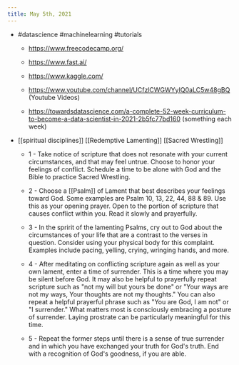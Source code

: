 ```yaml
---
title: May 5th, 2021
---
```


- #datascience #machinelearning #tutorials
	 - https://www.freecodecamp.org/

	 - https://www.fast.ai/

	 - https://www.kaggle.com/

	 - https://www.youtube.com/channel/UCfzlCWGWYyIQ0aLC5w48gBQ (Youtube Videos)

	 - https://towardsdatascience.com/a-complete-52-week-curriculum-to-become-a-data-scientist-in-2021-2b5fc77bd160 (something each week)

- [[spiritual disciplines]] [[Redemptive Lamenting]] [[Sacred Wrestling]]
	 - 1 - Take notice of scripture that does not resonate with your current circumstances, and that may feel untrue. Choose to honor your feelings of conflict. Schedule a time to be alone with God and the Bible to practice Sacred Wrestling.

	 - 2 - Choose a [[Psalm]] of Lament that best describes your feelings toward God. Some examples are Psalm 10, 13, 22, 44, 88 & 89. Use this as your opening prayer. Open to the portion of scripture that causes conflict within you. Read it slowly and prayerfully.

	 - 3 - In the spririt of the lamenting Psalms, cry out to God about the circumstances of your life that are a contrast to the verses in question. Consider using your physical body for this complaint. Examples include pacing, yelling, crying, wringing hands, and more.

	 - 4 - After meditating on conflicting scripture again as well as your own lament, enter a time of surrender. This is a time where you may be silent before God. It may also be helpful to prayerfully repeat scripture such as "not my will but yours be done" or "Your ways are not my ways, Your thoughts are not my thoughts." You can also repeat a helpful prayerful phrase such as "You are God, I am not" or "I surrender." What matters most is consciously embracing a posture of surrender. Laying prostrate can be particularly meaningful for this time. 

	 - 5 - Repeat the former steps until there is a sense of true surrender and in which you have exchanged your truth for God's truth. End with a recognition of God's goodness, if you are able. 
